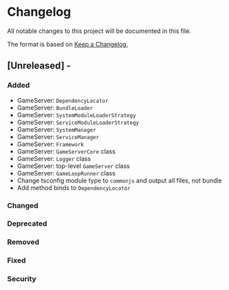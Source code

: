 # Changelog
All notable changes to this project will be documented in this file.

The format is based on [Keep a Changelog](https://keepachangelog.com/en/1.0.0/),

## [Unreleased] - <date>
### Added
- GameServer: `DependencyLocator`
- GameServer: `BundleLoader`
- GameServer: `SystemModuleLoaderStrategy`
- GameServer: `ServiceModuleLoaderStrategy`
- GameServer: `SystemManager`
- GameServer: `ServiceManager`
- GameServer: `Framework`
- GameServer: `GameServerCore` class
- GameServer: `Logger` class
- GameServer: top-level `GameServer` class
- GameServer: `GameLoopRunner` class
- Change tsconfig module type to `commonjs` and output all files, not bundle
- Add method binds to `DependencyLocator`

### Changed
### Deprecated
### Removed
### Fixed
### Security
